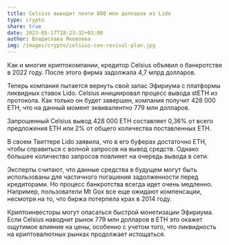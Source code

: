 ```yaml
---
title: Celsius выводит почти 800 млн долларов из Lido
type: crypto
share: true
date: 2023-05-17T18:23:32+03:00
author: Владислава Яковлева
img: /images/crypto/celsius-ceo-revival-plan.jpg
---
```

Как и многие криптокомпании, кредитор Celsius объявил о банкротстве в 2022 году. После этого фирма задолжала 4,7 млрд долларов.

Теперь компания пытается вернуть свой запас Эфириума с платформы ликвидных ставок Lido. Celsius инициировал процесс вывода stETH из протокола. Как только он будет завершен, компания получит 428 000 ETH, что на данный момент эквивалентно 779 млн долларов.

Запрошенный Celsius вывод 428 000 ETH составляет 0,36% от всего предложения ETH или 2% от общего количества поставленных ETH.

В своем Твиттере Lido заявила, что в его буферах достаточно ETH, чтобы справиться с волной запросов на вывод средств. Однако большее количество запросов повлияет на очередь вывода в сети.

Эксперты считают, что данные средства в будущем могут быть использованы для частичного погашения задолженности перед кредиторами. Но процесс банкротства всегда идет очень медленно. Например, пользователи Mt Gox все еще ожидают компенсации, несмотря на то, что биржа потерпела крах в 2014 году.

Криптоинвесторы могут опасаться быстрой монетизации Эфириума. Если Celsius наводнит рынок 779 млн долларов в ETH это окажет ощутимое влияние на цены, особенно с учетом того, что ликвидность на криптовалютных рынках продолжает истощаться.